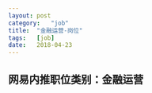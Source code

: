 ```yaml
---
layout:	post
category:	"job"
title:	"金融运营-岗位"
tags:	[job]
date:	2018-04-23
---
```

## 网易内推职位类别：金融运营
